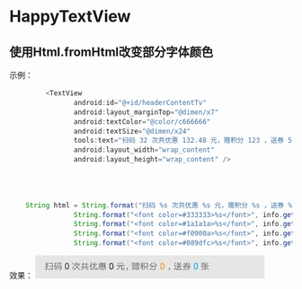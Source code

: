# HappyTextView

## 使用Html.fromHtml改变部分字体颜色

示例：

```js
         <TextView
                android:id="@+id/headerContentTv"
                android:layout_marginTop="@dimen/x7"
                android:textColor="@color/c666666"
                android:textSize="@dimen/x24"
                tools:text="扫码 32 次共优惠 132.48 元，赠积分 123 ，送券 5 张 "
                android:layout_width="wrap_content"
                android:layout_height="wrap_content" />
```
```java



    String html = String.format("扫码 %s 次共优惠 %s 元，赠积分 %s ，送券 %s 张",
                String.format("<font color=#333333>%s</font>", info.getTime()),
                String.format("<font color=#1a1a1a>%s</font>", info.getDiscountAmount()),
                String.format("<font color=#f0900a>%s</font>", info.getSourceNumber()),
                String.format("<font color=#089dfc>%s</font>", info.getGiftNumber())

```
效果：
![这里写图片描述](https://github.com/ZhongXiaoHong/HappyTextView/blob/master/QQ%E6%88%AA%E5%9B%BE20191113164018.jpg?raw=true)
